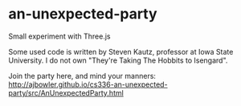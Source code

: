 an-unexpected-party
===================

Small experiment with Three.js

Some used code is written by Steven Kautz, professor at Iowa State University. I do not own "They're Taking The Hobbits to Isengard".

Join the party here, and mind your manners: http://ajbowler.github.io/cs336-an-unexpected-party/src/AnUnexpectedParty.html
